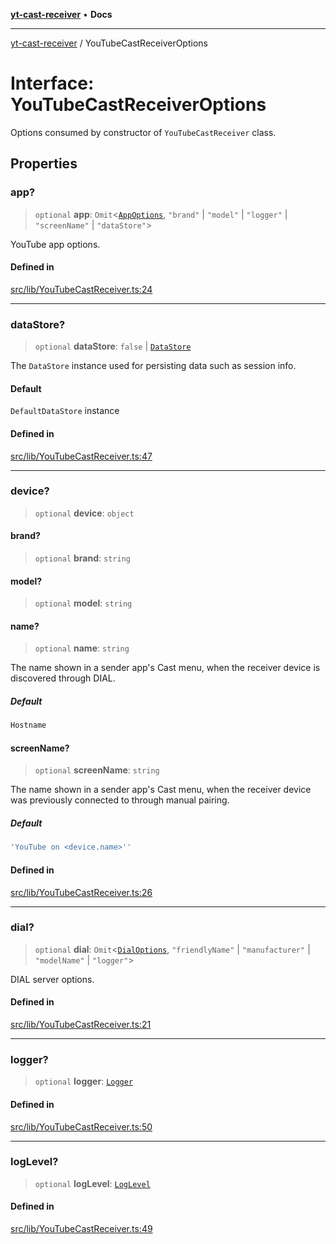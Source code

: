[**yt-cast-receiver**](../README.md) • **Docs**

***

[yt-cast-receiver](../README.md) / YouTubeCastReceiverOptions

# Interface: YouTubeCastReceiverOptions

Options consumed by constructor of `YouTubeCastReceiver` class.

## Properties

### app?

> `optional` **app**: `Omit`\<[`AppOptions`](AppOptions.md), `"brand"` \| `"model"` \| `"logger"` \| `"screenName"` \| `"dataStore"`\>

YouTube app options.

#### Defined in

[src/lib/YouTubeCastReceiver.ts:24](https://github.com/patrickkfkan/yt-cast-receiver/blob/e384300201bf276a725286875fe0fb4b45f5c05f/src/lib/YouTubeCastReceiver.ts#L24)

***

### dataStore?

> `optional` **dataStore**: `false` \| [`DataStore`](../classes/DataStore.md)

The `DataStore` instance used for persisting data such as session info.

#### Default

`DefaultDataStore` instance

#### Defined in

[src/lib/YouTubeCastReceiver.ts:47](https://github.com/patrickkfkan/yt-cast-receiver/blob/e384300201bf276a725286875fe0fb4b45f5c05f/src/lib/YouTubeCastReceiver.ts#L47)

***

### device?

> `optional` **device**: `object`

#### brand?

> `optional` **brand**: `string`

#### model?

> `optional` **model**: `string`

#### name?

> `optional` **name**: `string`

The name shown in a sender app's Cast menu, when the receiver device is discovered through DIAL.

##### Default

```ts
Hostname
```

#### screenName?

> `optional` **screenName**: `string`

The name shown in a sender app's Cast menu, when the receiver device was previously connected to through manual pairing.

##### Default

```ts
'YouTube on <device.name>''
```

#### Defined in

[src/lib/YouTubeCastReceiver.ts:26](https://github.com/patrickkfkan/yt-cast-receiver/blob/e384300201bf276a725286875fe0fb4b45f5c05f/src/lib/YouTubeCastReceiver.ts#L26)

***

### dial?

> `optional` **dial**: `Omit`\<[`DialOptions`](DialOptions.md), `"friendlyName"` \| `"manufacturer"` \| `"modelName"` \| `"logger"`\>

DIAL server options.

#### Defined in

[src/lib/YouTubeCastReceiver.ts:21](https://github.com/patrickkfkan/yt-cast-receiver/blob/e384300201bf276a725286875fe0fb4b45f5c05f/src/lib/YouTubeCastReceiver.ts#L21)

***

### logger?

> `optional` **logger**: [`Logger`](Logger.md)

#### Defined in

[src/lib/YouTubeCastReceiver.ts:50](https://github.com/patrickkfkan/yt-cast-receiver/blob/e384300201bf276a725286875fe0fb4b45f5c05f/src/lib/YouTubeCastReceiver.ts#L50)

***

### logLevel?

> `optional` **logLevel**: [`LogLevel`](../type-aliases/LogLevel.md)

#### Defined in

[src/lib/YouTubeCastReceiver.ts:49](https://github.com/patrickkfkan/yt-cast-receiver/blob/e384300201bf276a725286875fe0fb4b45f5c05f/src/lib/YouTubeCastReceiver.ts#L49)
